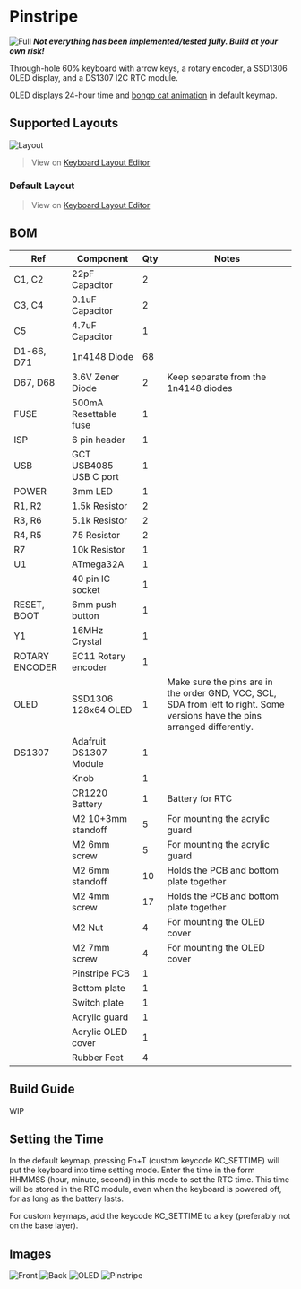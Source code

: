 # Pinstripe

![Full](https://i.imgur.com/zxUP374.jpg)
***Not everything has been implemented/tested fully. Build at your own risk!***

Through-hole 60% keyboard with arrow keys, a rotary encoder, a SSD1306 OLED display, and a DS1307 I2C RTC module.

OLED displays 24-hour time and [bongo cat animation](https://github.com/nwii/oledbongocat) in default keymap. 


## Supported Layouts
![Layout](https://i.imgur.com/j5zc8Iz.png)
> View on [Keyboard Layout Editor](http://www.keyboard-layout-editor.com/#/gists/76d009fbf60b83c250d901e28f7cc0d1)

### Default Layout
> View on [Keyboard Layout Editor](http://www.keyboard-layout-editor.com/#/gists/a1eb12ef4bd2b7b5ea2a67abed068752)

## BOM
| Ref     | Component              | Qty | Notes |
| ---     | ---------              | --- | ----- |
| C1, C2  | 22pF Capacitor         | 2 
| C3, C4  | 0.1uF Capacitor        | 2
| C5      | 4.7uF Capacitor        | 1 
| D1-66, D71 | 1n4148 Diode        | 68
| D67, D68 | 3.6V Zener Diode      | 2  | Keep separate from the 1n4148 diodes
| FUSE    | 500mA Resettable fuse  | 1
| ISP     | 6 pin header           | 1
| USB     | GCT USB4085 USB C port | 1
| POWER   | 3mm LED                | 1
| R1, R2  | 1.5k Resistor          | 2 
| R3, R6  | 5.1k Resistor          | 2 
| R4, R5  | 75 Resistor            | 2 
| R7      | 10k Resistor           | 1 
| U1      | ATmega32A              | 1
|         | 40 pin IC socket       | 1
| RESET, BOOT | 6mm push button    | 1
| Y1      | 16MHz Crystal          | 1
| ROTARY ENCODER | EC11 Rotary encoder | 1
| OLED    | SSD1306 128x64 OLED    | 1 | Make sure the pins are in the order GND, VCC, SCL, SDA from left to right. Some versions have the pins arranged differently.
| DS1307  | Adafruit DS1307 Module | 1
|         | Knob                   | 1
|         | CR1220 Battery         | 1 | Battery for RTC
|         | M2 10+3mm standoff     | 5 | For mounting the acrylic guard
|         | M2 6mm screw           | 5 | For mounting the acrylic guard
|         | M2 6mm standoff        | 10 | Holds the PCB and bottom plate together
|         | M2 4mm screw           | 17 | Holds the PCB and bottom plate together
|         | M2 Nut                 | 4 | For mounting the OLED cover
|         | M2 7mm screw           | 4 | For mounting the OLED cover
|         | Pinstripe PCB          | 1
|         | Bottom plate           | 1
|         | Switch plate           | 1
|         | Acrylic guard          | 1
|         | Acrylic OLED cover     | 1 
|         | Rubber Feet            | 4

## Build Guide
WIP

## Setting the Time
In the default keymap, pressing Fn+T (custom keycode KC_SETTIME) will put the keyboard into time setting mode. Enter the time in the form HHMMSS (hour, minute, second) in this mode to set the RTC time. This time will be stored in the RTC module, even when the keyboard is powered off, for as long as the battery lasts.

For custom keymaps, add the keycode KC_SETTIME to a key (preferably not on the base layer).

## Images
![Front](https://i.imgur.com/CiZuixS.jpg)
![Back](https://i.imgur.com/iYaOw6d.jpg)
![OLED](https://i.imgur.com/Nr2kXRJ.jpg)
![Pinstripe](https://i.imgur.com/yUHyV73.jpg)
